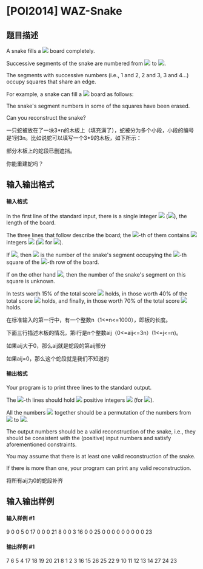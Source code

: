 
# [POI2014] WAZ-Snake
## 题目描述
A snake fills a ![](http://main.edu.pl/images/OI21/waz-en-tex.1.png) board completely.

Successive segments of the snake are numbered from ![](http://main.edu.pl/images/OI21/waz-en-tex.2.png) to ![](http://main.edu.pl/images/OI21/waz-en-tex.3.png).

The segments with successive numbers (i.e., 1 and 2, 2 and 3, 3 and 4...) occupy squares  that share an edge.

For example, a snake can fill a ![](http://main.edu.pl/images/OI21/waz-en-tex.4.png) board as follows:

The snake's segment numbers in some of the squares have been erased.

  Can you reconstruct the snake?

一只蛇被放在了一块3\*n的木板上（填充满了），蛇被分为多个小段，小段的编号是1到3n。比如说蛇可以填写一个3\*9的木板，如下所示：


部分木板上的蛇段已删遮挡。


你能重建蛇吗？

## 输入输出格式
#### 输入格式

In the first line of the standard input, there is a single integer ![](http://main.edu.pl/images/OI21/waz-en-tex.5.png)  (![](http://main.edu.pl/images/OI21/waz-en-tex.6.png)), the length of the board.

The three lines that follow describe the board;  the ![](http://main.edu.pl/images/OI21/waz-en-tex.7.png)-th of them contains ![](http://main.edu.pl/images/OI21/waz-en-tex.8.png) integers ![](http://main.edu.pl/images/OI21/waz-en-tex.9.png)  (![](http://main.edu.pl/images/OI21/waz-en-tex.10.png) for ![](http://main.edu.pl/images/OI21/waz-en-tex.11.png)).

If ![](http://main.edu.pl/images/OI21/waz-en-tex.12.png), then ![](http://main.edu.pl/images/OI21/waz-en-tex.13.png) is the number of the snake's segment  occupying the ![](http://main.edu.pl/images/OI21/waz-en-tex.14.png)-th square of the ![](http://main.edu.pl/images/OI21/waz-en-tex.15.png)-th row of the board.

If on the other hand ![](http://main.edu.pl/images/OI21/waz-en-tex.16.png), then the number of the snake's segment  on this square is unknown.

In tests worth 15% of the total score ![](http://main.edu.pl/images/OI21/waz-en-tex.17.png) holds,  in those worth 40% of the total score ![](http://main.edu.pl/images/OI21/waz-en-tex.18.png) holds,  and finally, in those worth 70% of the total score ![](http://main.edu.pl/images/OI21/waz-en-tex.19.png) holds.

在标准输入的第一行中，有一个整数n（1&lt;=n&lt;=1000），即板的长度。


下面三行描述木板的情况，第i行是n个整数aij（0&lt;=aij&lt;=3n）(1&lt;=j&lt;=n)。


如果aij大于0，那么aij就是蛇段的第aij部分


如果aij=0，那么这个蛇段就是我们不知道的

#### 输出格式

Your program is to print three lines to the standard output.

The ![](http://main.edu.pl/images/OI21/waz-en-tex.20.png)-th lines should hold ![](http://main.edu.pl/images/OI21/waz-en-tex.21.png) positive integers ![](http://main.edu.pl/images/OI21/waz-en-tex.22.png) (for ![](http://main.edu.pl/images/OI21/waz-en-tex.23.png)).

All the numbers ![](http://main.edu.pl/images/OI21/waz-en-tex.24.png) together should be a permutation of the numbers from ![](http://main.edu.pl/images/OI21/waz-en-tex.25.png) to ![](http://main.edu.pl/images/OI21/waz-en-tex.26.png).

The output numbers should be a valid reconstruction of the snake, i.e., they should  be consistent with the (positive) input numbers and satisfy aforementioned constraints.

You may assume that there is at least one valid reconstruction of the snake.

If there is more than one, your program can print any valid reconstruction.

将所有aij为0的蛇段补齐

## 输入输出样例
#### 输入样例 #1
9
0 0 5 0 17 0 0 0 21
8 0 0 3 16 0 0 25 0
0 0 0 0 0 0 0 0 23

#### 输出样例 #1
7 6 5 4 17 18 19 20 21
8 1 2 3 16 15 26 25 22
9 10 11 12 13 14 27 24 23

 